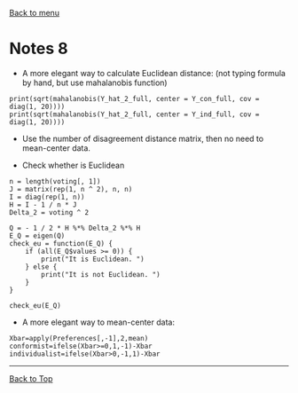 [Back to menu](/README.md)

<h1 id = "0">Notes 8</h1>

- A more elegant way to calculate Euclidean distance: (not typing formula by hand, but use mahalanobis function)

```
print(sqrt(mahalanobis(Y_hat_2_full, center = Y_con_full, cov = diag(1, 20))))
print(sqrt(mahalanobis(Y_hat_2_full, center = Y_ind_full, cov = diag(1, 20))))
```

- Use the number of disagreement distance matrix, then no need to mean-center data. 

- Check whether is Euclidean

```
n = length(voting[, 1])
J = matrix(rep(1, n ^ 2), n, n)
I = diag(rep(1, n))
H = I - 1 / n * J
Delta_2 = voting ^ 2

Q = - 1 / 2 * H %*% Delta_2 %*% H
E_Q = eigen(Q)
check_eu = function(E_Q) {
    if (all(E_Q$values >= 0)) {
        print("It is Euclidean. ")
    } else {
        print("It is not Euclidean. ")
    }
}

check_eu(E_Q)
```

- A more elegant way to mean-center data: 

```
Xbar=apply(Preferences[,-1],2,mean)
conformist=ifelse(Xbar>=0,1,-1)-Xbar
individualist=ifelse(Xbar>0,-1,1)-Xbar
```

---

[Back to Top](#0)